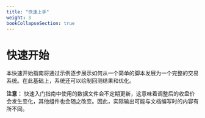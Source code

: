 ```yaml
---
title: "快速上手"
weight: 3
bookCollapseSection: true
---
```


# 快速开始

本快速开始指南将通过示例逐步展示如何从一个简单的脚本发展为一个完整的交易系统。在此基础上，系统还可以绘制回测结果和优化。

**注意：** 快速入门指南中使用的数据文件会不定期更新，这意味着调整后的收盘价会发生变化，其他组件也会随之改变。因此，实际输出可能与文档编写时的内容有所不同。

